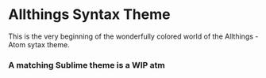 # Allthings Syntax Theme

This is the very beginning of the wonderfully colored world of the Allthings - Atom sytax theme.

### A matching Sublime theme is a WIP atm

[example]: https://raw.githubusercontent.com/fivenp/allthings-syntax/master/images/example.png
